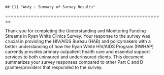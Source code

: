 
```
## [1] "Andy : Summary of Survey Results"
```

========================================================

Thank you for completing the Understanding and Monitoring Funding Streams in Ryan White Clinics Survey. Your response to the survey was crucial in providing the HIV/AIDS Bureau (HAB) and policymakers with a better understanding of how the Ryan White HIV/AIDS Program (RWHAP) currently provides primary outpatient health care and essential support services to both uninsured and underinsured clients. This document summarizes your survey responses compared to other Part C and D grantee/providers that responded to the survey.

